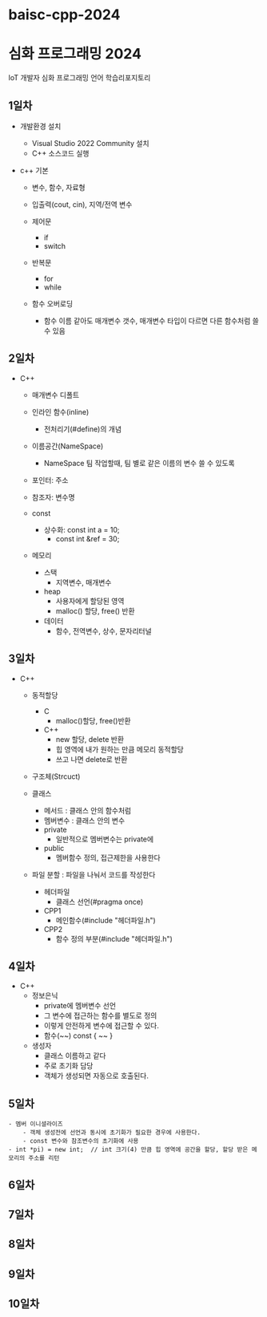 # baisc-cpp-2024
# 심화 프로그래밍 2024
IoT 개발자 심화 프로그래밍 언어 학습리포지토리

## 1일차
- 개발환경 설치
	- Visual Studio 2022 Community 설치
	- C++ 소스코드 실행
	
- c++ 기본
	- 변수, 함수, 자료형 
	- 입출력(cout, cin), 지역/전역 변수
	- 제어문
		- if
		- switch
		
	- 반복문
		- for
		- while
		
	- 함수 오버로딩
		- 함수 이름 같아도 매개변수 갯수, 매개변수 타입이 다르면 다른 함수처럼 쓸 수 있음
		
## 2일차
- C++
	- 매개변수 디폴트
	- 인라인 함수(inline)
		- 전처리기(#define)의 개념
		
	- 이름공간(NameSpace)
		- NameSpace 팀 작업할때, 팀 별로 같은 이름의 변수 쓸 수 있도록
		
	- 포인터: 주소
	- 참조자: 변수명
	
	- const
		- 상수화: const int a = 10;
			- const int &ref = 30;
	- 메모리
		- 스택
			- 지역변수, 매개변수
		- heap
			- 사용자에게 할당된 영역
			- malloc() 할당, free() 반환
		- 데이터
			- 함수, 전역변수, 상수, 문자리터널
			
## 3일차
- C++
	- 동적할당
		- C
			- malloc()할당, free()반환
		- C++
			- new 할당, delete 반환
			- 힙 영역에 내가 원하는 만큼 메모리 동적할당
			- 쓰고 나면 delete로 반환
			
	- 구조체(Strcuct)
	
	- 클래스
		- 메서드 : 클래스 안의 함수처럼
		- 멤버변수 : 클래스 안의 변수
		- private
			- 일반적으로 멤버변수는 private에
		- public
			- 멤버함수 정의, 접근제한을 사용한다
		
	- 파일 분할 : 파일을 나눠서 코드를 작성한다
		- 헤더파일  
			- 클래스 선언(#pragma once)
		- CPP1 
			- 메인함수(#include "헤더파일.h")
		- CPP2 
			- 함수 정의 부분(#include "헤더파일.h")
			
## 4일차
- C++
	- 정보은닉
		- private에 멤버변수 선언
		- 그 변수에 접근하는 함수를 별도로 정의
		- 이렇게 안전하게 변수에 접근할 수 있다.
		- 함수(~~) const
		{
		 ~~
		}
	- 생성자
		- 클래스 이름하고 같다
		- 주로 초기화 담당
		- 객체가 생성되면 자동으로 호출된다.
		

## 5일차

	- 멤버 이니셜라이즈
		- 객체 생성전에 선언과 동시에 초기화가 필요한 경우에 사용한다.
		- const 변수와 참조변수의 초기화에 사용
	- int *pi) = new int;  // int 크기(4) 만큼 힙 영역에 공간을 할당, 할당 받은 메모리의 주소를 리턴

## 6일차

## 7일차

## 8일차

## 9일차

## 10일차

